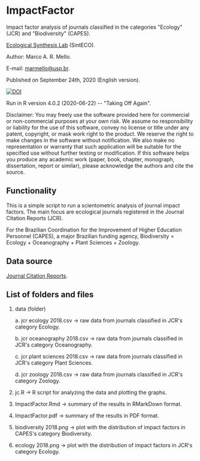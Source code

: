 # ImpactFactor

Impact factor analysis of journals classified in the categories "Ecology" (JCR) and "Biodiversity" (CAPES).

[Ecological Synthesis Lab](https://marcomellolab.wordpress.com) (SintECO).

Author: Marco A. R. Mello.

E-mail: marmello@usp.br. 

Published on September 24th, 2020 (English version).

[![DOI](https://zenodo.org/badge/DOI/10.5281/zenodo.4048903.svg)](https://doi.org/10.5281/zenodo.4048903)

Run in R version 4.0.2 (2020-06-22) -- "Taking Off Again".

Disclaimer: You may freely use the software provided here for commercial or non-commercial purposes at your own risk. We assume no responsibility or liability for the use of this software, convey no license or title under any patent, copyright, or mask work right to the product. We reserve the right to make changes in the software without notification. We also make no representation or warranty that such application will be suitable for the specified use without further testing or modification. If this software helps you produce any academic work (paper, book, chapter, monograph, dissertation, report or similar), please acknowledge the authors and cite the source.


## Functionality

This is a simple script to run a scientometric analysis of journal impact factors. The main focus are ecological journals registered in the Journal Citation Reports (JCR).

For the Brazilian Coordination for the Improvement of Higher Education Personnel (CAPES), a major Brazilian funding agency, Biodiversity = Ecology + Oceanography + Plant Sciences + Zoology.


## Data source

[Journal Citation Reports](https://jcr.clarivate.com).


## List of folders and files

1. data (folder)

    a. jcr ecology 2018.csv -> raw data from journals classified in JCR's category Ecology.
  
    b. jcr oceanography 2018.csv -> raw data from journals classified in JCR's category Oceanography.
  
    c. jcr plant sciences 2018.csv -> raw data from journals classified in JCR's category Plant Sciences.
  
    d. jcr zoology 2018.csv -> raw data from journals classified in JCR's category Zoology.

2. jc.R -> R script for analyzing the data and plotting the graphs.

3. ImpactFactor.Rmd -> summary of the results in RMarkDown format.

4. ImpactFactor.pdf -> summary of the results in PDF format.

5. biodiversity 2018.png -> plot with the distribution of impact factors in CAPES's category Biodiversity.

6. ecology 2018.png -> plot with the distribution of impact factors in JCR's category Ecology.

